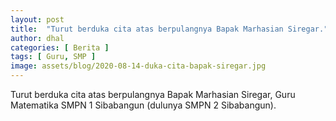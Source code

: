 ```yaml
---
layout: post
title:  "Turut berduka cita atas berpulangnya Bapak Marhasian Siregar."
author: dhal
categories: [ Berita ]
tags: [ Guru, SMP ]
image: assets/blog/2020-08-14-duka-cita-bapak-siregar.jpg
---
```


Turut berduka cita atas berpulangnya Bapak Marhasian Siregar, Guru Matematika SMPN 1 Sibabangun (dulunya SMPN 2 Sibabangun).